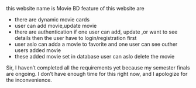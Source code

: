 this website name is Movie BD
feature of this website are 
 - there are dynamic movie cards
 - user can add movie,update movie 
 - there are authentication if one user can add, update ,or want to see details then the user have to login/registration first
 - user aslo can adda a movie to favorite and one user can see outher users added movie 
 - these added movie set in database user can aslo delete the movie


Sir, I haven’t completed all the requirements yet because my semester finals are ongoing. I don’t have enough time for this right now, and I apologize for the inconvenience.
